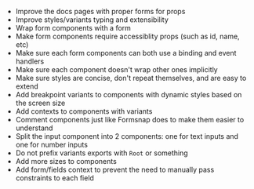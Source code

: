 - Improve the docs pages with proper forms for props
- Improve styles/variants typing and extensibility
- Wrap form components with a form
- Make form components require accessiblity props (such as id, name, etc)
- Make sure each form components can both use a binding and event handlers
- Make sure each component doesn't wrap other ones implicitly
- Make sure styles are concise, don't repeat themselves, and are easy to extend
- Add breakpoint variants to components with dynamic styles based on the screen size
- Add contexts to components with variants
- Comment components just like Formsnap does to make them easier to understand
- Split the input component into 2 components: one for text inputs and one for number inputs
- Do not prefix variants exports with `Root` or something
- Add more sizes to components
- Add form/fields context to prevent the need to manually pass constraints to each field
